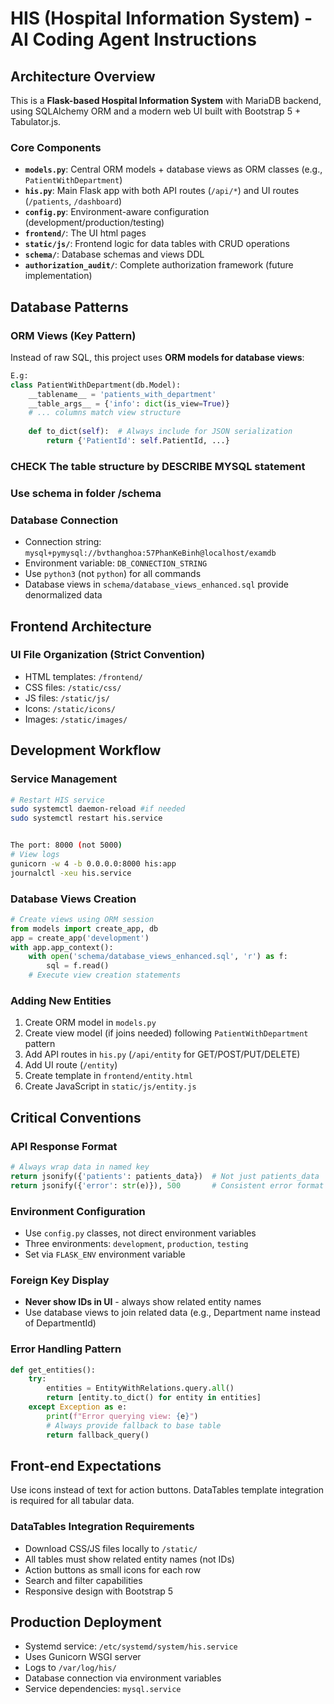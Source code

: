 # HIS (Hospital Information System) - AI Coding Agent Instructions

## Architecture Overview

This is a **Flask-based Hospital Information System** with MariaDB backend, using SQLAlchemy ORM and a modern web UI built with Bootstrap 5 + Tabulator.js.

### Core Components
- **`models.py`**: Central ORM models + database views as ORM classes (e.g., `PatientWithDepartment`)
- **`his.py`**: Main Flask app with both API routes (`/api/*`) and UI routes (`/patients`, `/dashboard`)
- **`config.py`**: Environment-aware configuration (development/production/testing)
- **`frontend/`**: The UI html pages
- **`static/js/`**: Frontend logic for data tables with CRUD operations
- **`schema/`**: Database schemas and views DDL
- **`authorization_audit/`**: Complete authorization framework (future implementation)

## Database Patterns

### ORM Views (Key Pattern)
Instead of raw SQL, this project uses **ORM models for database views**:
```python
E.g:
class PatientWithDepartment(db.Model):
    __tablename__ = 'patients_with_department'
    __table_args__ = {'info': dict(is_view=True)}
    # ... columns match view structure
    
    def to_dict(self):  # Always include for JSON serialization
        return {'PatientId': self.PatientId, ...}
```
### CHECK The table structure by DESCRIBE MYSQL statement
### Use schema in folder /schema

### Database Connection
- Connection string: `mysql+pymysql://bvthanghoa:57PhanKeBinh@localhost/examdb`
- Environment variable: `DB_CONNECTION_STRING` 
- Use `python3` (not `python`) for all commands
- Database views in `schema/database_views_enhanced.sql` provide denormalized data

## Frontend Architecture


### UI File Organization (Strict Convention)
- HTML templates: `/frontend/`
- CSS files: `/static/css/`
- JS files: `/static/js/`
- Icons: `/static/icons/`
- Images: `/static/images/`

## Development Workflow

### Service Management
```bash
# Restart HIS service
sudo systemctl daemon-reload #if needed
sudo systemctl restart his.service


The port: 8000 (not 5000)
# View logs
gunicorn -w 4 -b 0.0.0.0:8000 his:app
journalctl -xeu his.service
```

### Database Views Creation
```python
# Create views using ORM session
from models import create_app, db
app = create_app('development')
with app.app_context():
    with open('schema/database_views_enhanced.sql', 'r') as f:
        sql = f.read()
    # Execute view creation statements
```

### Adding New Entities
1. Create ORM model in `models.py`
2. Create view model (if joins needed) following `PatientWithDepartment` pattern
3. Add API routes in `his.py` (`/api/entity` for GET/POST/PUT/DELETE)
4. Add UI route (`/entity`)
5. Create template in `frontend/entity.html`
6. Create JavaScript in `static/js/entity.js` 

## Critical Conventions

### API Response Format
```python
# Always wrap data in named key
return jsonify({'patients': patients_data})  # Not just patients_data
return jsonify({'error': str(e)}), 500       # Consistent error format
```

### Environment Configuration
- Use `config.py` classes, not direct environment variables
- Three environments: `development`, `production`, `testing`
- Set via `FLASK_ENV` environment variable

### Foreign Key Display
- **Never show IDs in UI** - always show related entity names
- Use database views to join related data (e.g., Department name instead of DepartmentId)

### Error Handling Pattern
```python
def get_entities():
    try:
        entities = EntityWithRelations.query.all()
        return [entity.to_dict() for entity in entities]
    except Exception as e:
        print(f"Error querying view: {e}")
        # Always provide fallback to base table
        return fallback_query()
```

## Front-end Expectations
Use icons instead of text for action buttons.
DataTables template integration is required for all tabular data.



### DataTables Integration Requirements
- Download CSS/JS files locally to `/static/`
- All tables must show related entity names (not IDs)
- Action buttons as small icons for each row
- Search and filter capabilities
- Responsive design with Bootstrap 5

## Production Deployment

- Systemd service: `/etc/systemd/system/his.service`
- Uses Gunicorn WSGI server
- Logs to `/var/log/his/`
- Database connection via environment variables
- Service dependencies: `mysql.service`

